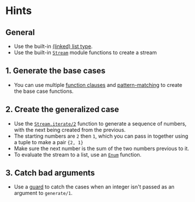 # Hints

## General

- Use the built-in [(linked) list type][list].
- Use the built-in [`Stream`][stream] module functions to create a stream

## 1. Generate the base cases

- You can use multiple [function clauses][multiple-fn-clauses] and [pattern-matching][pattern-matching] to create the base case functions.

## 2. Create the generalized case

- Use the [`Stream.iterate/2`][stream-iterate] function to generate a sequence of numbers, with the next being created from the previous.
- The starting numbers are `2` then `1`, which you can pass in together using a tuple to make a pair `{2, 1}`
- Make sure the next number is the sum of the two numbers previous to it.
- To evaluate the stream to a list, use an [`Enum`][enum] function.

## 3. Catch bad arguments

- Use a [guard][guards] to catch the cases when an integer isn't passed as an argument to `generate/1`.

[enum]: https://hexdocs.pm/elixir/Enum.html#content
[guards]: https://hexdocs.pm/elixir/master/patterns-and-guards.html#guards
[list]: https://elixir-lang.org/getting-started/basic-types.html#linked-lists
[multiple-fn-clauses]: https://elixir-lang.org/getting-started/modules-and-functions.html#named-functions
[pattern-matching]: https://elixir-lang.org/getting-started/pattern-matching.html#pattern-matching-1
[stream]: https://hexdocs.pm/elixir/Stream.html#content
[stream-iterate]: https://hexdocs.pm/elixir/Stream.html#iterate/2
